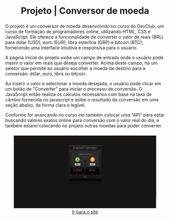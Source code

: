 <h1 align="center">
  Projeto | Conversor de moeda
</h1>

###

<p>
  O projeto é um conversor de moeda desenvolvido no curso do DevClub, um curso de formação de programadores online, utilizando HTML, CSS e JavaScript. 
  Ele oferece a funcionalidade de converter o valor de reais (BRL) para dólar (USD), euro (EUR), libra esterlina (GBP) e bitcoin (BTC), fornecendo uma interface intuitiva e responsiva para o usuário.
</p>
<p>
  A página inicial do projeto exibe um campo de entrada onde o usuário pode inserir o valor em reais que deseja converter.
  Acima deste campo, há um seletor que permite ao usuário escolher a moeda de destino para a conversão: dólar, euro, libra ou bitcoin.
</p>
<p>
  Ao inserir o valor e selecionar a moeda desejada, o usuário pode clicar em um botão de "Converter" para iniciar o processo de conversão. 
  O JavaScript então realiza os cálculos necessários com base na taxa de câmbio fornecida no javascript e exibe o resultado da conversão em uma seção abaixo, de forma clara e legível.
</p>
<p>
  Conforme for avançando no curso irei também colocar uma "API" para estar buscando valores exatos online para conversão com o valor real do dia, e também estarei colocando no projeto outras moedas para poder
  converter.
</p>

###

<div align="center">
  <img src="https://github.com/jeffersonxbenetti/Convert-Currency/blob/main/assets/img/Convert%20Currency.png" />
</div>

<div align="center">
  <a href="https://jeffersonxbenetti.github.io/Convert-Currency/">Ir para o site</a>
</div>
